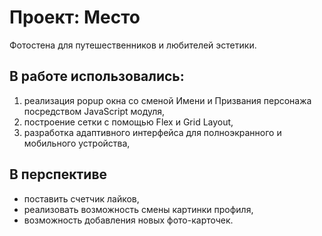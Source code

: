 # Проект: Место

Фотостена для путешественников и любителей эстетики.

## В работе использовались:

1. реализация popup окна со сменой Имени и Призвания персонажа посредством JavaScript модуля,
2. построение сетки с помощью Flex и Grid Layout,
3. разработка адаптивного интерфейса для полноэкранного и мобильного устройства,

## В перспективе

- поставить счетчик лайков,
- реализовать возможность смены картинки профиля,
- возможность добавления новых фото-карточек.
